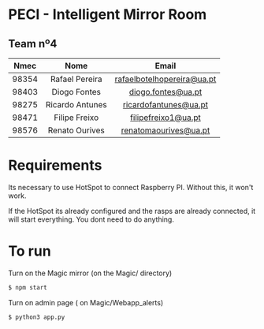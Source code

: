 # PECI -  Intelligent Mirror Room
## Team nº4

| Nmec | Nome | Email |
| :---: | :---: | :---: |
| 98354 | Rafael Pereira | rafaelbotelhopereira@ua.pt | 
| 98403 | Diogo Fontes | diogo.fontes@ua.pt |
| 98275 | Ricardo Antunes | ricardofantunes@ua.pt |
| 98471 | Filipe Freixo | filipefreixo1@ua.pt |
| 98576 | Renato Ourives | renatomaourives@ua.pt |



# Requirements
 Its necessary to use HotSpot to connect Raspberry PI. Without this, it won't work.
 

If the HotSpot its already configured and the rasps are already connected, it will start everything. You dont need to do anything.


# To run
Turn on the Magic mirror (on the Magic/ directory)
```bash
$ npm start
```
Turn on admin page ( on Magic/Webapp_alerts)
```bash
$ python3 app.py
```
